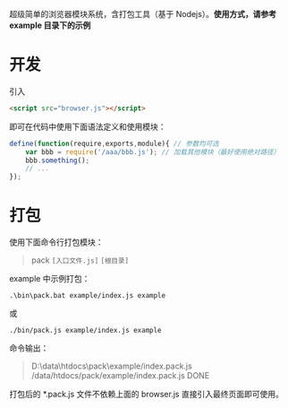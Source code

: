 超级简单的浏览器模块系统，含打包工具（基于 Nodejs）。<strong>使用方式，请参考 example 目录下的示例</strong>



开发
====
引入
```html
<script src="browser.js"></script>
```
即可在代码中使用下面语法定义和使用模块：
```javascript
define(function(require,exports,module){ // 参数均可选
    var bbb = require('/aaa/bbb.js'); // 加载其他模块（最好使用绝对路径）
    bbb.something();
    // ... 
});
```
	
打包
====
使用下面命令行打包模块：
> pack ``[入口文件.js]`` ``[根目录]``

example 中示例打包：
```
.\bin\pack.bat example/index.js example
```
或
```
./bin/pack.js example/index.js example
```
命令输出：
> D:\data\htdocs\pack\example/index.pack.js
> /data/htdocs/pack/example/index.pack.js
> DONE

打包后的 *.pack.js 文件不依赖上面的 browser.js 直接引入最终页面即可使用。



